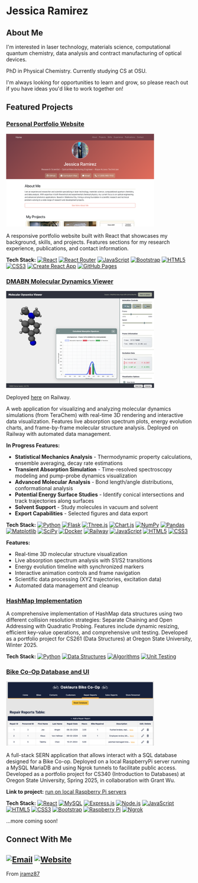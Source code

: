 # Jessica Ramirez

## About Me
I'm interested in laser technology, materials science, computational quantum chemistry, data analysis and contract manufacturing of optical devices. 

PhD in Physical Chemistry. Currently studying CS at OSU.

I'm always looking for opportunities to learn and grow, so please reach out if you have ideas you'd like to work together on!

## Featured Projects
### [Personal Portfolio Website](https://github.com/jramz87/jramz87.github.io)
<img src="https://github.com/jramz87/jramz87.github.io/raw/main/screenshots/homepage.png" width="400" alt="Portfolio Website Screenshot">

A responsive portfolio website built with React that showcases my background, skills, and projects. Features sections for my research experience, publications, and contact information.

**Tech Stack:** 
[![React](https://img.shields.io/badge/React-20232A?style=flat-square&logo=react&logoColor=61DAFB)](https://reactjs.org/)
[![React Router](https://img.shields.io/badge/React_Router-CA4245?style=flat-square&logo=react-router&logoColor=white)](https://reactrouter.com/)
[![JavaScript](https://img.shields.io/badge/JavaScript-F7DF1E?style=flat-square&logo=javascript&logoColor=black)](https://developer.mozilla.org/en-US/docs/Web/JavaScript)
[![Bootstrap](https://img.shields.io/badge/Bootstrap-563D7C?style=flat-square&logo=bootstrap&logoColor=white)](https://getbootstrap.com/)
[![HTML5](https://img.shields.io/badge/HTML5-E34F26?style=flat-square&logo=html5&logoColor=white)](https://developer.mozilla.org/en-US/docs/Web/HTML)
[![CSS3](https://img.shields.io/badge/CSS3-1572B6?style=flat-square&logo=css3&logoColor=white)](https://developer.mozilla.org/en-US/docs/Web/CSS)
[![Create React App](https://img.shields.io/badge/Create_React_App-09D3AC?style=flat-square&logo=create-react-app&logoColor=white)](https://create-react-app.dev/)
[![GitHub Pages](https://img.shields.io/badge/GitHub_Pages-181717?style=flat-square&logo=github&logoColor=white)](https://pages.github.com/)

### [DMABN Molecular Dynamics Viewer](https://github.com/jramz87/MD-Viewer)
<img src="https://github.com/jramz87/MD-Viewer/raw/main/screenshots/viewer-interface.png" width="400" alt="Molecular Dynamics Viewer Screenshot">

Deployed [here](https://md-viewer-production.up.railway.app/) on Railway.

A web application for visualizing and analyzing molecular dynamics simulations (from TeraChem) with real-time 3D rendering and interactive data visualization. Features live absorption spectrum plots, energy evolution charts, and frame-by-frame molecular structure analysis. Deployed on Railway with automated data management.

**In Progress Features:**
- **Statistical Mechanics Analysis** - Thermodynamic property calculations, ensemble averaging, decay rate estimations
- **Transient Absorption Simulation** - Time-resolved spectroscopy modeling and pump-probe dynamics visualization
- **Advanced Molecular Analysis** - Bond length/angle distributions, conformational analysis
- **Potential Energy Surface Studies** - Identify conical intersections and track trajectories along surfaces
- **Solvent Support** - Study molecules in vacuum and solvent
- **Export Capabilities** - Selected figures and data export

**Tech Stack:**
[![Python](https://img.shields.io/badge/Python-3776AB?style=flat-square&logo=python&logoColor=white)](https://www.python.org/)
[![Flask](https://img.shields.io/badge/Flask-000000?style=flat-square&logo=flask&logoColor=white)](https://flask.palletsprojects.com/)
[![Three.js](https://img.shields.io/badge/Three.js-000000?style=flat-square&logo=three.js&logoColor=white)](https://threejs.org/)
[![Chart.js](https://img.shields.io/badge/Chart.js-FF6384?style=flat-square&logo=chart.js&logoColor=white)](https://www.chartjs.org/)
[![NumPy](https://img.shields.io/badge/NumPy-013243?style=flat-square&logo=numpy&logoColor=white)](https://numpy.org/)
[![Pandas](https://img.shields.io/badge/Pandas-150458?style=flat-square&logo=pandas&logoColor=white)](https://pandas.pydata.org/)
[![Matplotlib](https://img.shields.io/badge/Matplotlib-11557c?style=flat-square&logo=python&logoColor=white)](https://matplotlib.org/)
[![SciPy](https://img.shields.io/badge/SciPy-8CAAE6?style=flat-square&logo=scipy&logoColor=white)](https://scipy.org/)
[![Docker](https://img.shields.io/badge/Docker-2496ED?style=flat-square&logo=docker&logoColor=white)](https://www.docker.com/)
[![Railway](https://img.shields.io/badge/Railway-0B0D0E?style=flat-square&logo=railway&logoColor=white)](https://railway.app/)
[![JavaScript](https://img.shields.io/badge/JavaScript-F7DF1E?style=flat-square&logo=javascript&logoColor=black)](https://developer.mozilla.org/en-US/docs/Web/JavaScript)
[![HTML5](https://img.shields.io/badge/HTML5-E34F26?style=flat-square&logo=html5&logoColor=white)](https://developer.mozilla.org/en-US/docs/Web/HTML)
[![CSS3](https://img.shields.io/badge/CSS3-1572B6?style=flat-square&logo=css3&logoColor=white)](https://developer.mozilla.org/en-US/docs/Web/CSS)

**Features:**
- Real-time 3D molecular structure visualization
- Live absorption spectrum analysis with S1/S2 transitions
- Energy evolution timeline with synchronized markers
- Interactive animation controls and frame navigation
- Scientific data processing (XYZ trajectories, excitation data)
- Automated data management and cleanup

### [HashMap Implementation](https://github.com/jramz87/CS261_Portfolio_Project)

A comprehensive implementation of HashMap data structures using two different collision resolution strategies: Separate Chaining and Open Addressing with Quadratic Probing. Features include dynamic resizing, efficient key-value operations, and comprehensive unit testing. Developed as a portfolio project for CS261 (Data Structures) at Oregon State University, Winter 2025.

**Tech Stack:**
[![Python](https://img.shields.io/badge/Python-3776AB?style=flat-square&logo=python&logoColor=white)](https://www.python.org/)
[![Data Structures](https://img.shields.io/badge/Data_Structures-FF6B6B?style=flat-square&logo=buffer&logoColor=white)](https://en.wikipedia.org/wiki/Data_structure)
[![Algorithms](https://img.shields.io/badge/Algorithms-6495ED?style=flat-square&logo=thealgorithms&logoColor=white)](https://en.wikipedia.org/wiki/Algorithm)
[![Unit Testing](https://img.shields.io/badge/Unit_Testing-4B275F?style=flat-square&logo=pytest&logoColor=white)](https://docs.python.org/3/library/unittest.html)



### [Bike Co-Op Database and UI](https://github.com/jramz87/CS-340_Project/tree/main)
<img src="https://github.com/jramz87/CS-340_Project/blob/main/UI_Screenshot.png" width="400" alt="UI Screenshot">

A full-stack SERN application that allows interact with a SQL database designed for a Bike Co-op. Deployed on a local RaspberryPi server running a MySQL MariaDB and using Ngrok tunnels to facilitate public access. Developed as a portfolio project for CS340 (Introduction to Databases) at Oregon State University, Spring 2025, in collaboration with Grant Wu.

**Link to project:** [run on local Raspberry Pi servers](https://c91b-162-196-65-9.ngrok-free.app/)

**Tech Stack:**
[![React](https://img.shields.io/badge/React-20232A?style=flat-square&logo=react&logoColor=61DAFB)](https://reactjs.org/)
[![MySQL](https://img.shields.io/badge/MySQL-4479A1?style=flat-square&logo=mysql&logoColor=white)](https://www.mysql.com/)
[![Express.js](https://img.shields.io/badge/Express.js-000000?style=flat-square&logo=express&logoColor=white)](https://expressjs.com/)
[![Node.js](https://img.shields.io/badge/Node.js-339933?style=flat-square&logo=nodedotjs&logoColor=white)](https://nodejs.org/)
[![JavaScript](https://img.shields.io/badge/JavaScript-F7DF1E?style=flat-square&logo=javascript&logoColor=black)](https://developer.mozilla.org/en-US/docs/Web/JavaScript)
[![HTML5](https://img.shields.io/badge/HTML5-E34F26?style=flat-square&logo=html5&logoColor=white)](https://developer.mozilla.org/en-US/docs/Web/HTML)
[![CSS3](https://img.shields.io/badge/CSS3-1572B6?style=flat-square&logo=css3&logoColor=white)](https://developer.mozilla.org/en-US/docs/Web/CSS)
[![Bootstrap](https://img.shields.io/badge/Bootstrap-7952B3?style=flat-square&logo=bootstrap&logoColor=white)](https://getbootstrap.com/)
[![Raspberry Pi](https://img.shields.io/badge/Raspberry%20Pi-A22846?style=flat-square&logo=raspberrypi&logoColor=white)](https://www.raspberrypi.org/)
[![Ngrok](https://img.shields.io/badge/Ngrok-1F1E37?style=flat-square&logo=ngrok&logoColor=white)](https://ngrok.com/)



...more coming soon!

## Connect With Me
[![Email](https://img.shields.io/badge/-Email-D14836?style=flat-square&logo=gmail&logoColor=white)](mailto:jramz1897@gmail.com)
[![Website](https://img.shields.io/badge/-Website-000000?style=flat-square&logo=safari&logoColor=white)](https://jramz87.github.io/)
---
From [jramz87](https://github.com/jramz87)
